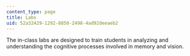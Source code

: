 ```yaml
---
content_type: page
title: Labs
uid: 52a32429-1292-8850-2498-4ad92deeaeb2
---
```


The in-class labs are designed to train students in analyzing and understanding the cognitive processes involved in memory and vision.